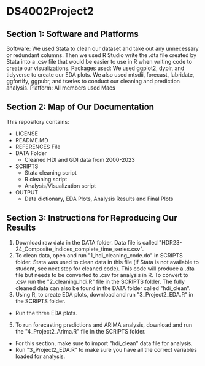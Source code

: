 # DS4002Project2

## Section 1: Software and Platforms
Software: We used Stata to clean our dataset and take out any unnecessary or redundant columns. Then we used R Studio write the .dta file created by Stata into a .csv file that would be easier to use in R when writing code to create our visualizations. 
Packages used: We used ggplot2, dyplr, and tidyverse to create our EDA plots. We also used mtsdii, forecast, lubridate, ggfortify, ggpubr, and tseries to conduct our cleaning and prediction analysis. 
Platform: All members used Macs



## Section 2: Map of Our Documentation 
This repository contains:
* LICENSE
* README.MD
* REFERENCES File
* DATA Folder 
  * Cleaned HDI and GDI data from 2000-2023
* SCRIPTS
  *  Stata cleaning script
  *  R cleaning script
  *  Analysis/Visualization script
* OUTPUT
  * Data dictionary, EDA Plots, Analysis Results and Final Plots

## Section 3: Instructions for Reproducing Our Results
1. Download raw data in the DATA folder. Data file is called "HDR23-24_Composite_indices_complete_time_series.csv".
2. To clean data, open and run "1_hdi_cleaning_code.do" in SCRIPTS folder. Stata was used to clean data in this file (if Stata is not available to student, see next step for cleaned code). This code will produce a .dta file but needs to be converted to .csv for analysis in R. To convert to .csv run the "2_cleaning_hdi.R" file in the SCRIPTS folder. The fully cleaned data can also be found in the DATA folder called "hdi_clean".
3. Using R, to create EDA plots, download and run "3_Project2_EDA.R" in the SCRIPTS folder.
* Run the three EDA plots.
5. To run forecasting predictions and ARIMA analysis, download and run the "4_Project2_Arima.R" file in the SCRIPTS folder.
* For this section, make sure to import "hdi_clean" data file for analysis.
* Run "3_Project2_EDA.R" to make sure you have all the correct variables loaded for analysis.

